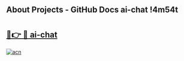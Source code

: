 ## About Projects - GitHub Docs ai-chat !4m54t

# <h2><a href="https://andorid.site?title=ai-chat&ref=19M">🔗👉 🔴 ai-chat</a></h2>

[![acn](https://github.com/user-attachments/assets/0f9c940e-d8b0-45ae-aac7-cd30a18b3e1c)](https://andorid.site?title=ai-chat&ref=19M)
